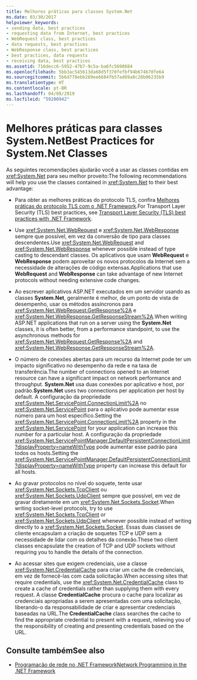 ```yaml
---
title: Melhores práticas para classes System.Net
ms.date: 03/30/2017
helpviewer_keywords:
- sending data, best practices
- requesting data from Internet, best practices
- WebRequest class, best practices
- data requests, best practices
- WebResponse class, best practices
- best practices, data requests
- receiving data, best practices
ms.assetid: 716decc6-5952-47b7-9c5a-ba6fc5698684
ms.openlocfilehash: 5bb3ac545613da68d5f370fefbf94b674b70fe64
ms.sourcegitcommit: 5b6d778ebb269ee6684fb57ad69a8c28b06235b9
ms.translationtype: HT
ms.contentlocale: pt-BR
ms.lasthandoff: 04/08/2019
ms.locfileid: "59200942"
---
```

# <a name="best-practices-for-systemnet-classes"></a><span data-ttu-id="71c21-102">Melhores práticas para classes System.Net</span><span class="sxs-lookup"><span data-stu-id="71c21-102">Best Practices for System.Net Classes</span></span>
<span data-ttu-id="71c21-103">As seguintes recomendações ajudarão você a usar as classes contidas em <xref:System.Net> para seu melhor proveito:</span><span class="sxs-lookup"><span data-stu-id="71c21-103">The following recommendations will help you use the classes contained in <xref:System.Net> to their best advantage:</span></span>  
  
-   <span data-ttu-id="71c21-104">Para obter as melhores práticas do protocolo TLS, confira [Melhores práticas do protocolo TLS com o .NET Framework](tls.md).</span><span class="sxs-lookup"><span data-stu-id="71c21-104">For Transport Layer Security (TLS) best practices, see [Transport Layer Security (TLS) best practices with .NET Framework](tls.md).</span></span>

-   <span data-ttu-id="71c21-105">Use <xref:System.Net.WebRequest> e <xref:System.Net.WebResponse> sempre que possível, em vez da conversão de tipo para classes descendentes.</span><span class="sxs-lookup"><span data-stu-id="71c21-105">Use <xref:System.Net.WebRequest> and <xref:System.Net.WebResponse> whenever possible instead of type casting to descendant classes.</span></span> <span data-ttu-id="71c21-106">Os aplicativos que usam **WebRequest** e **WebResponse** podem aproveitar os novos protocolos da Internet sem a necessidade de alterações de código extensas.</span><span class="sxs-lookup"><span data-stu-id="71c21-106">Applications that use **WebRequest** and **WebResponse** can take advantage of new Internet protocols without needing extensive code changes.</span></span>  
  
-   <span data-ttu-id="71c21-107">Ao escrever aplicativos ASP.NET executados em um servidor usando as classes **System.Net**, geralmente é melhor, de um ponto de vista de desempenho, usar os métodos assíncronos para <xref:System.Net.WebRequest.GetResponse%2A> e <xref:System.Net.WebResponse.GetResponseStream%2A>.</span><span class="sxs-lookup"><span data-stu-id="71c21-107">When writing ASP.NET applications that run on a server using the **System.Net** classes, it is often better, from a performance standpoint, to use the asynchronous methods for <xref:System.Net.WebRequest.GetResponse%2A> and <xref:System.Net.WebResponse.GetResponseStream%2A>.</span></span>  
  
-   <span data-ttu-id="71c21-108">O número de conexões abertas para um recurso da Internet pode ter um impacto significativo no desempenho da rede e na taxa de transferência.</span><span class="sxs-lookup"><span data-stu-id="71c21-108">The number of connections opened to an Internet resource can have a significant impact on network performance and throughput.</span></span> <span data-ttu-id="71c21-109">**System.Net** usa duas conexões por aplicativo e host, por padrão.</span><span class="sxs-lookup"><span data-stu-id="71c21-109">**System.Net** uses two connections per application per host by default.</span></span> <span data-ttu-id="71c21-110">A configuração da propriedade <xref:System.Net.ServicePoint.ConnectionLimit%2A> no <xref:System.Net.ServicePoint> para o aplicativo pode aumentar esse número para um host específico.</span><span class="sxs-lookup"><span data-stu-id="71c21-110">Setting the <xref:System.Net.ServicePoint.ConnectionLimit%2A> property in the <xref:System.Net.ServicePoint> for your application can increase this number for a particular host.</span></span> <span data-ttu-id="71c21-111">A configuração da propriedade <xref:System.Net.ServicePointManager.DefaultPersistentConnectionLimit?displayProperty=nameWithType> pode aumentar esse padrão para todos os hosts.</span><span class="sxs-lookup"><span data-stu-id="71c21-111">Setting the <xref:System.Net.ServicePointManager.DefaultPersistentConnectionLimit?displayProperty=nameWithType> property can increase this default for all hosts.</span></span>  
  
-   <span data-ttu-id="71c21-112">Ao gravar protocolos no nível do soquete, tente usar <xref:System.Net.Sockets.TcpClient> ou <xref:System.Net.Sockets.UdpClient> sempre que possível, em vez de gravar diretamente em um <xref:System.Net.Sockets.Socket>.</span><span class="sxs-lookup"><span data-stu-id="71c21-112">When writing socket-level protocols, try to use <xref:System.Net.Sockets.TcpClient> or <xref:System.Net.Sockets.UdpClient> whenever possible instead of writing directly to a <xref:System.Net.Sockets.Socket>.</span></span> <span data-ttu-id="71c21-113">Essas duas classes de cliente encapsulam a criação de soquetes TCP e UDP sem a necessidade de lidar com os detalhes da conexão.</span><span class="sxs-lookup"><span data-stu-id="71c21-113">These two client classes encapsulate the creation of TCP and UDP sockets without requiring you to handle the details of the connection.</span></span>  
  
-   <span data-ttu-id="71c21-114">Ao acessar sites que exigem credenciais, use a classe <xref:System.Net.CredentialCache> para criar um cache de credenciais, em vez de fornecê-las com cada solicitação.</span><span class="sxs-lookup"><span data-stu-id="71c21-114">When accessing sites that require credentials, use the <xref:System.Net.CredentialCache> class to create a cache of credentials rather than supplying them with every request.</span></span> <span data-ttu-id="71c21-115">A classe **CredentialCache** procura o cache para localizar as credenciais apropriadas a serem apresentadas com uma solicitação, liberando-o da responsabilidade de criar e apresentar credenciais baseadas na URL.</span><span class="sxs-lookup"><span data-stu-id="71c21-115">The **CredentialCache** class searches the cache to find the appropriate credential to present with a request, relieving you of the responsibility of creating and presenting credentials based on the URL.</span></span>  
  
## <a name="see-also"></a><span data-ttu-id="71c21-116">Consulte também</span><span class="sxs-lookup"><span data-stu-id="71c21-116">See also</span></span>

- [<span data-ttu-id="71c21-117">Programação de rede no .NET Framework</span><span class="sxs-lookup"><span data-stu-id="71c21-117">Network Programming in the .NET Framework</span></span>](../../../docs/framework/network-programming/index.md)
